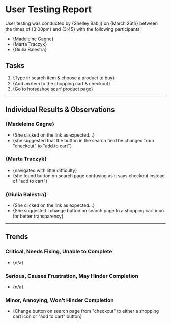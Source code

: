 # User Testing Report

User testing was conducted by {Shelley Babij} on {March 26th} between the times of {3:00pm} and {3:45} with the following participants:

- {Madeleine Gagne}
- {Marta Traczyk}
- {Giulia Balestra}

## Tasks

1. {Type in search item & choose a product to buy}
2. {Add an item to the shopping cart & checkout}
3. {Go to horseshoe scarf product page}

---

## Individual Results & Observations

### {Madeleine Gagne}

- {She clicked on the link as expected…}
- {she suggested that the button in the search field be changed from "checkout" to "add to cart"}

### {Marta Traczyk}

- {navigated with little difficulty}
- {she found button on search page confusing as it says checkout instead of "add to cart"}

### {Giulia Balestra}

- {She clicked on the link as expected…}
- {She suggested I change button on search page to a shopping cart icon for better transparency}
---

## Trends

### Critical, Needs Fixing, Unable to Complete

- {n/a}

### Serious, Causes Frustration, May Hinder Completion

- {n/a}

### Minor, Annoying, Won’t Hinder Completion

- {Change button on search page from "checkout" to either a shopping cart icon or "add to cart" button}